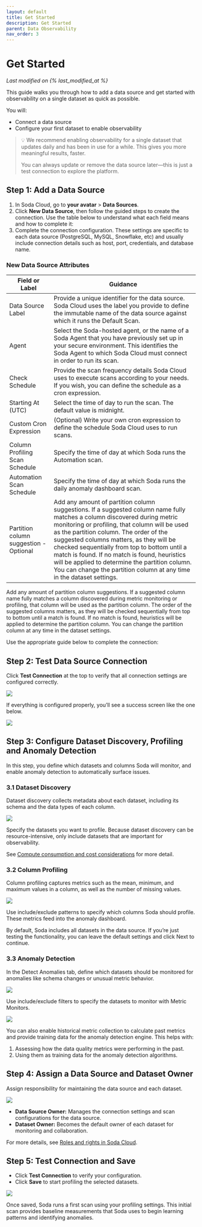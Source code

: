 ```yaml
---
layout: default
title: Get Started 
description: Get Started
parent: Data Observability
nav_order: 3
---
```


# Get Started
*Last modified on {% last_modified_at %}*

This guide walks you through how to add a data source and get started with observability on a single dataset as quick as possible.

You will:

- Connect a data source
- Configure your first dataset to enable observability

> 💡 We recommend enabling observability for a single dataset that updates daily and has been in use for a while. This gives you more meaningful results, faster.
> 
> You can always update or remove the data source later—this is just a test connection to explore the platform.
> 

## Step 1: Add a Data Source

1. In Soda Cloud, go to **your avatar** > **Data Sources**.
2. Click **New Data Source**, then follow the guided steps to create the connection. Use the table below to understand what each field means and how to complete it:
3. Complete the connection configuration. These settings are specific to each data source (PostgreSQL, MySQL, Snowflake, etc) and usually include connection details such as host, port, credentials, and database name.

### New Data Source Attributes

| **Field or Label**                        | **Guidance**                                                                                                                                                                                                                                                                                                                                                         |
|------------------------------------------|---------------------------------------------------------------------------------------------------------------------------------------------------------------------------------------------------------------------------------------------------------------------------------------------------------------------------------------------------------------------|
| Data Source Label                        | Provide a unique identifier for the data source. Soda Cloud uses the label you provide to define the immutable name of the data source against which it runs the Default Scan.                                                                                                                                                                                       |
| Agent                                    | Select the Soda-hosted agent, or the name of a Soda Agent that you have previously set up in your secure environment. This identifies the Soda Agent to which Soda Cloud must connect in order to run its scan.                                                                                                                                                     |
| Check Schedule                           | Provide the scan frequency details Soda Cloud uses to execute scans according to your needs. If you wish, you can define the schedule as a cron expression.                                                                                                                                                                                                          |
| Starting At (UTC)                        | Select the time of day to run the scan. The default value is midnight.                                                                                                                                                                                                                                                                                               |
| Custom Cron Expression                   | (Optional) Write your own cron expression to define the schedule Soda Cloud uses to run scans.                                                                                                                                                                                                                                                                       |
| Column Profiling Scan Schedule           | Specify the time of day at which Soda runs the Automation scan.                                                                                                                                                                                                                                                                                                      |
| Automation Scan Schedule                 | Specify the time of day at which Soda runs the daily anomaly dashboard scan.                                                                                                                                                                                                                                                                                         |
| Partition column suggestion - Optional   | Add any amount of partition column suggestions. If a suggested column name fully matches a column discovered during metric monitoring or profiling, that column will be used as the partition column. The order of the suggested columns matters, as they will be checked sequentially from top to bottom until a match is found. If no match is found, heuristics will be applied to determine the partition column. You can change the partition column at any time in the dataset settings. |


Add any amount of partition column suggestions. If a suggested column name fully matches a column discovered during metric monitoring or profiling, that column will be used as the partition column. The order of the suggested columns matters, as they will be checked sequentially from top to bottom until a match is found. If no match is found, heuristics will be applied to determine the partition column. You can change the partition column at any time in the dataset settings.

Use the appropriate guide below to complete the connection:

## Step 2: Test Data Source Connection

Click **Test Connection** at the top to verify that all connection settings are configured correctly.

![](../../assets/images/test-connection.png)

If everything is configured properly, you’ll see a success screen like the one below.

![](../../assets/images/connected-succesfully.png)

## Step 3: Configure Dataset Discovery, Profiling and Anomaly Detection

In this step, you define which datasets and columns Soda will monitor, and enable anomaly detection to automatically surface issues.

### 3.1 Dataset Discovery

Dataset discovery collects metadata about each dataset, including its schema and the data types of each column.

![](../../assets/images/datasource-discover.png)

Specify the datasets you want to profile. Because dataset discovery can be resource-intensive, only include datasets that are important for observability.

See [Compute consumption and cost considerations](https://deploy-preview-947--jovial-piroshki-65ff4d.netlify.app/soda-cl/profile#compute-consumption-and-cost-considerations) for more detail.

### 3.2 Column Profiling

Column profiling captures metrics such as the mean, minimum, and maximum values in a column, as well as the number of missing values.

![](../../assets/images/datasource-profile.png)

Use include/exclude patterns to specify which columns Soda should profile. These metrics feed into the anomaly dashboard.

By default, Soda includes all datasets in the data source. If you’re just testing the functionality, you can leave the default settings and click Next to continue.

### 3.3 Anomaly Detection

In the Detect Anomalies tab, define which datasets should be monitored for anomalies like schema changes or unusual metric behavior.

![](../../assets/images/datasource-anomaly.png)

Use include/exclude filters to specify the datasets to monitor with Metric Monitors.

![](../../assets/images/historical-metric-collection.png)

You can also enable historical metric collection to calculate past metrics and provide training data for the anomaly detection engine. This helps with:

1. Assessing how the data quality metrics were performing in the past.
2. Using them as training data for the anomaly detection algorithms.

## Step 4: Assign a Data Source and Dataset Owner

Assign responsibility for maintaining the data source and each dataset.

![](../../assets/images/datasource-owner.png)

- **Data Source Owner:** Manages the connection settings and scan configurations for the data source.
- **Dataset Owner:** Becomes the default owner of each dataset for monitoring and collaboration.

For more details, see [Roles and rights in Soda Cloud](https://deploy-preview-947--jovial-piroshki-65ff4d.netlify.app/soda-cloud/roles-global).

## Step 5: Test Connection and Save

- Click **Test Connection** to verify your configuration.
- Click **Save** to start profiling the selected datasets.

![](../../assets/images/datasource-save-run.png)

Once saved, Soda runs a first scan using your profiling settings. This initial scan provides baseline measurements that Soda uses to begin learning patterns and identifying anomalies.